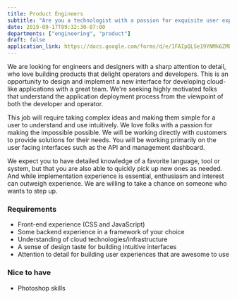 ```yaml
---
title: Product Engineers
subtitle: "Are you a technologist with a passion for exquisite user experiences?"
date: 2019-09-17T09:32:30-07:00
departments: ["engineering", "product"]
draft: false
application_link: https://docs.google.com/forms/d/e/1FAIpQLSe19YNMk6ZMPaOTbllZARs7ZTM030JrPSFsM6GjMQ96Vs8pew/viewform
---
```


We are looking for engineers and designers with a sharp attention to detail,
who love building products that delight operators and developers. This is an
opportunity to design and implement a new interface for developing cloud-like
applications with a great team. We're seeking highly motivated folks that
understand the application deployment process from the viewpoint of both the
developer and operator.

This job will require taking complex ideas and making them simple for a user to
understand and use intuitively. We love folks with a passion for making the
impossible possible. We will be working directly with customers to provide
solutions for their needs. You will be working primarily on the user facing
interfaces such as the API and management dashboard.

We expect you to have detailed knowledge of a favorite language, 
tool or system, but that you are also able to quickly pick up new ones as needed. 
And while implementation experience is essential, enthusiasm and interest 
can outweigh experience. We are willing to take a chance on someone who wants to 
step up.

### Requirements

- Front-end experience (CSS and JavaScript)
- Some backend experience in a framework of your choice
- Understanding of cloud technologies/infrastructure
- A sense of design taste for building intuitive interfaces
- Attention to detail for building user experiences that are awesome to use


### Nice to have

- Photoshop skills
